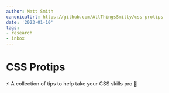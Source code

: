 ```yaml
---
author: Matt Smith
canonicalUrl: https://github.com/AllThingsSmitty/css-protips
date: '2023-01-10'
tags:
- research
- inbox
---
```


# CSS Protips

⚡️ A collection of tips to help take your CSS skills pro 🦾
